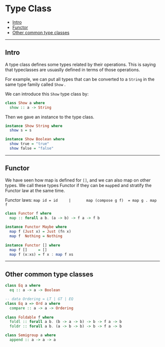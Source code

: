

# Type Class

- [Intro](#Intro)
- [Functor](#Functor)
- [Other common type classes](#Other%20common%20type%20classes)

---

## Intro

A type class defines some types related by their operations. This is saying that typeclasses are usuaslly defined in terms of those operations. 

For example, we can put all types that can be converted to a `String` in the same type family called `Show` . 

We can introduce this `Show` type class by:

```Haskell
class Show a where 
  show :: a -> String
```

Then we gave an instance to the type class.

```haskell
instance Show String where
  show s = s

instance Show Boolean where
  show true = "true"
  show false = "false"
```



---

## Functor

We have seen how map is defined for `[]`, and we can also map on other types. We call these types Functor if they can be `map`ped and stratify the Functor law at the same time.

 Functor laws:                                   `map id = id     |       map (compose g f)  = map g . map f `

```haskell
class Functor f where
  map :: forall a b. (a -> b) -> f a -> f b
  
instance Functor Maybe where
  map f (Just x) = Just (fn x)
  map f  Nothing = Nothing
 
instance Functor [] where
  map f []     = []
  map f (x:xs) = f x : map f xs
```



---

## Other common type classes

```haskell
class Eq a where
  eq :: a -> a -> Boolean

-- data Ordering = LT | GT | EQ
class Eq a => Ord a where
  compare :: a -> a -> Ordering
  
class Foldable f where
  foldl :: forall a b. (b -> a -> b) -> b -> f a -> b
  foldr :: forall a b. (a -> b -> b) -> b -> f a -> b

class Semigroup a where
  append :: a -> a -> a
```



